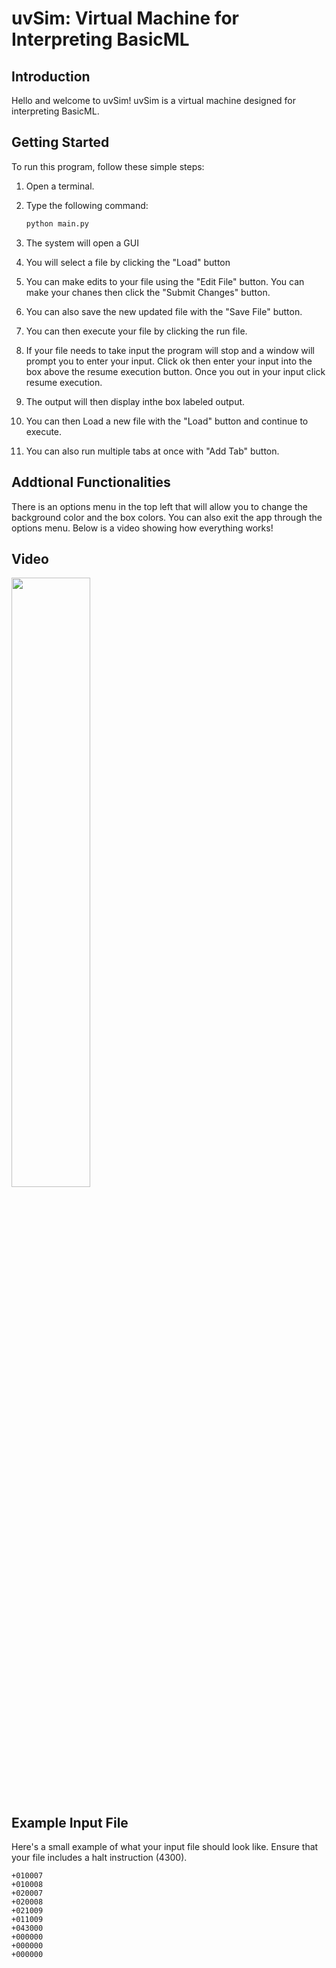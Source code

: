# uvSim: Virtual Machine for Interpreting BasicML

## Introduction

Hello and welcome to uvSim! uvSim is a virtual machine designed for interpreting BasicML.

## Getting Started

To run this program, follow these simple steps:

1. Open a terminal.
2. Type the following command:

    ```bash
    python main.py
    ```

3. The system will open a GUI
4. You will select a file by clicking the "Load" button
5. You can make edits to your file using the "Edit File" button. You can make your chanes then click the "Submit Changes" button.
6. You can also save the new updated file with the "Save File" button.
7. You can then execute your file by clicking the run file.
8. If your file needs to take input the program will stop and a window will prompt you to enter your input. Click ok then enter your input into
the box above the resume execution button. Once you out in your input click resume execution.
9. The output will then display inthe box labeled output.
10. You can then Load a new file with the "Load" button and continue to execute.
11. You can also run multiple tabs at once with "Add Tab" button.

## Addtional Functionalities
There is an options menu in the top left that will allow you to change the background color and the box colors. You can also exit the app through the options
menu. Below is a video showing how everything works!

## Video
[<img src="[https://i.ytimg.com/vi/Hc79sDi3f0U/maxresdefault.jpg](https://i9.ytimg.com/vi_webp/RApcH3Yic7Y/mq2.webp?sqp=CLS86LAG-oaymwEmCMACELQB8quKqQMa8AEB-AGuCYAC0AWKAgwIABABGGUgZShlMA8=&rs=AOn4CLDTayANlKBXS2ksTcvUMAcdZ3B_4w)" width="50%">]([https://www.youtube.com/watch?v=Hc79sDi3f0U](https://youtu.be/RApcH3Yic7Y) "Test Video")

## Example Input File

Here's a small example of what your input file should look like. Ensure that your file includes a halt instruction (4300).

```assembly
+010007
+010008
+020007
+020008
+021009
+011009
+043000
+000000
+000000
+000000
```

